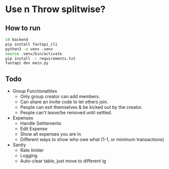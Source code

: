 # Use n Throw splitwise?

## How to run

```bash
cd backend
pip install fastapi_cli
python3 -m venv .venv
source .venv/bin/activate
pip install -r requirements.txt
fastapi dev main.py
```

## Todo
- Group Functionalities
  - Only group creator can add members.
  - Can share an invite code to let others join.
  - People can exit themselves & be kicked out by the creator.
  - People can't leave/be removed until settled.
- Expenses
  - Handle Settlements
  - Edit Expense
  - Show all expenses you are in
  - Different ways to show who owe what  (1-1, or minimum transactions)
- Sanity
  - Rate limiter
  - Logging
  - Auto-clear table, just move to different ig
